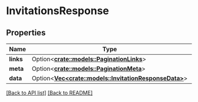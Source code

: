 # InvitationsResponse

## Properties

Name | Type | Description | Notes
------------ | ------------- | ------------- | -------------
**links** | Option<[**crate::models::PaginationLinks**](PaginationLinks.md)> |  | 
**meta** | Option<[**crate::models::PaginationMeta**](PaginationMeta.md)> |  | 
**data** | Option<[**Vec&lt;crate::models::InvitationResponseData&gt;**](InvitationResponseData.md)> |  | 

[[Back to API list]](../README.md#documentation-for-api-endpoints) [[Back to README]](../README.md)


